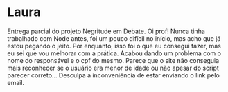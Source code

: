 # Laura
Entrega parcial do projeto Negritude em Debate.
Oi prof! Nunca tinha trabalhado com Node antes, foi um pouco difícil no início,
mas acho que já estou pegando o jeito. Por enquanto, isso foi o que eu consegui fazer, 
mas eu sei que vou melhorar com a prática. 
Acabou dando um problema com o nome do responsável e o cpf do mesmo. 
Parece que o site não conseguia mais reconhecer se o usuário era menor de idade ou não 
apesar do script parecer correto...
Desculpa a inconveniência de estar enviando o link pelo email.
